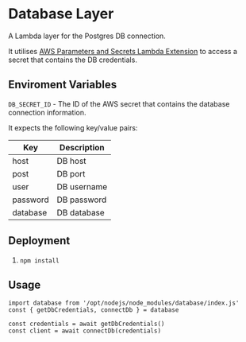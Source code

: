 # Database Layer

A Lambda layer for the Postgres DB connection.

It utilises [AWS Parameters and Secrets Lambda Extension](https://docs.aws.amazon.com/secretsmanager/latest/userguide/retrieving-secrets_lambda.html) to access a secret that contains the DB credentials.

## Enviroment Variables

`DB_SECRET_ID` - The ID of the AWS secret that contains the database connection information.

It expects the following key/value pairs:

| Key | Description |
| --- | --- |
| host | DB host |
| post | DB port |
| user | DB username |
| password | DB password |
| database | DB database |

## Deployment

1. `npm install`

## Usage

```
import database from '/opt/nodejs/node_modules/database/index.js'
const { getDbCredentials, connectDb } = database

const credentials = await getDbCredentials()
const client = await connectDb(credentials)
```
